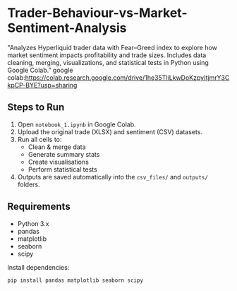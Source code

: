 # Trader-Behaviour-vs-Market-Sentiment-Analysis
"Analyzes Hyperliquid trader data with Fear–Greed index to explore how market sentiment impacts profitability and trade sizes. Includes data cleaning, merging, visualizations, and statistical tests in Python using Google Colab."
google colab:https://colab.research.google.com/drive/1he35TIiLkwDoKzpyItjmrY3CkpCP-BYE?usp=sharing

## Steps to Run
1. Open `notebook_1.ipynb` in Google Colab.
2. Upload the original trade (XLSX) and sentiment (CSV) datasets.
3. Run all cells to:
   - Clean & merge data
   - Generate summary stats
   - Create visualisations
   - Perform statistical tests
4. Outputs are saved automatically into the `csv_files/` and `outputs/` folders.

## Requirements
- Python 3.x
- pandas
- matplotlib
- seaborn
- scipy

Install dependencies:
```bash
pip install pandas matplotlib seaborn scipy
